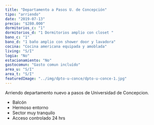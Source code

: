 ```yaml
---
title: "Departamento a Pasos U. de Concepción"
tipo: "arriendo"
date: "2019-07-13"
precio: "$280.000"
dormitorios_c: "1"
dormitorios_d: "1 Dormitorios amplio con closet "
bano_c: "1"
bano_d: "1 baño amplio con shower door y lavadora"
cocina: "Cocina americana equipada y amoblada"
living: "S/I"
logia: "No"
estacionamiento: "No"
gastocomun: "Gasto comun incluído"
area_u: "S/I"
area_t: "S/I"
featuredImage: "../img/dpto-u-conce/dpto-u-conce-1.jpg"
---
```


Arriendo departamento nuevo a pasos de Universidad de Concepcion.

* Balcón 
* Hermoso entorno
* Sector muy tranquilo
* Acceso controlado 24 hrs


